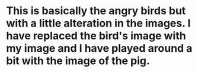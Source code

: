 # This is basically the angry birds but with a little alteration in the images. I have replaced the bird's image with my image and I have played around a bit with the image of the pig.
